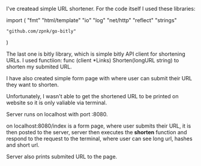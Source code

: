  I've createad simple URL shortener. For the code itself I used these libraries: 

 import (
	"fmt"
	"html/template"
	"io"
	"log"
	"net/http"
	"reflect"
	"strings"

	"github.com/zpnk/go-bitly"
)

The last one is bitly library, which is simple bitly API client for shortening URLs.
I used functiion:
func (client *Links) Shorten(longURL string) to shorten my submited URL.

I have also created simple form page with where user can submit their URL they want to shorten.

Unfortunately, I wasn't able to get the shortened URL to be printed on website so it is only valiable via terminal.

Server runs on localhost with port :8080.

on localhost:8080/index is a form page, where user submits their URL, it is then posted to the server, server then executes the **shorten** function and respond to the request to the terminal, where user can see long url, hashes and short url.

Server also prints submited URL to the page.
